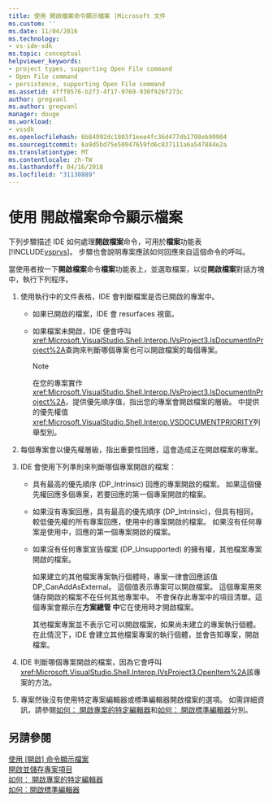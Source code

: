 ```yaml
---
title: 使用 開啟檔案命令顯示檔案 |Microsoft 文件
ms.custom: ''
ms.date: 11/04/2016
ms.technology:
- vs-ide-sdk
ms.topic: conceptual
helpviewer_keywords:
- project types, supporting Open File command
- Open File command
- persistence, supporting Open File command
ms.assetid: 4fff0576-b2f3-4f17-9769-930f926f273c
author: gregvanl
ms.author: gregvanl
manager: douge
ms.workload:
- vssdk
ms.openlocfilehash: 6b84992dc1803f1eee4fc36d477db1708eb90904
ms.sourcegitcommit: 6a9d5bd75e50947659fd6c837111a6a547884e2a
ms.translationtype: MT
ms.contentlocale: zh-TW
ms.lasthandoff: 04/16/2018
ms.locfileid: "31130889"
---
```

# <a name="displaying-files-by-using-the-open-file-command"></a>使用 開啟檔案命令顯示檔案
下列步驟描述 IDE 如何處理**開啟檔案**命令，可用於**檔案**功能表[!INCLUDE[vsprvs](../../code-quality/includes/vsprvs_md.md)]。 步驟也會說明專案應該如何回應來自這個命令的呼叫。  
  
 當使用者按一下**開啟檔案**命令**檔案**功能表上，並選取檔案，以從**開啟檔案**對話方塊中，執行下列程序。  
  
1.  使用執行中的文件表格，IDE 會判斷檔案是否已開啟的專案中。  
  
    -   如果已開啟的檔案，IDE 會 resurfaces 視窗。  
  
    -   如果檔案未開啟，IDE 便會呼叫<xref:Microsoft.VisualStudio.Shell.Interop.IVsProject3.IsDocumentInProject%2A>查詢來判斷哪個專案也可以開啟檔案的每個專案。  
  
        > [!NOTE]
        >  在您的專案實作<xref:Microsoft.VisualStudio.Shell.Interop.IVsProject3.IsDocumentInProject%2A>，提供優先順序值，指出您的專案會開啟檔案的層級。 中提供的優先權值<xref:Microsoft.VisualStudio.Shell.Interop.VSDOCUMENTPRIORITY>列舉型別。  
  
2.  每個專案會以優先權層級，指出重要性回應，這會造成正在開啟檔案的專案。  
  
3.  IDE 會使用下列準則來判斷哪個專案開啟的檔案：  
  
    -   具有最高的優先順序 (DP_Intrinsic) 回應的專案開啟的檔案。 如果這個優先權回應多個專案，若要回應的第一個專案開啟的檔案。  
  
    -   如果沒有專案回應，具有最高的優先順序 (DP_Intrinsic)，但具有相同，較低優先權的所有專案回應，使用中的專案開啟的檔案。 如果沒有任何專案是使用中，回應的第一個專案開啟的檔案。  
  
    -   如果沒有任何專案宣告檔案 (DP_Unsupported) 的擁有權，其他檔案專案開啟的檔案。  
  
         如果建立的其他檔案專案執行個體時，專案一律會回應該值 DP_CanAddAsExternal。 這個值表示專案可以開啟檔案。 這個專案用來儲存開啟的檔案不在任何其他專案中。 不會保存此專案中的項目清單。這個專案會顯示在**方案總管 中**它在使用時才開啟檔案。  
  
         其他檔案專案並不表示它可以開啟檔案，如果尚未建立的專案執行個體。 在此情況下，IDE 會建立其他檔案專案的執行個體，並會告知專案，開啟檔案。  
  
4.  IDE 判斷哪個專案開啟的檔案，因為它會呼叫<xref:Microsoft.VisualStudio.Shell.Interop.IVsProject3.OpenItem%2A>該專案的方法。  
  
5.  專案然後沒有使用特定專案編輯器或標準編輯器開啟檔案的選項。 如需詳細資訊，請參閱[如何： 開啟專案的特定編輯器](../../extensibility/how-to-open-project-specific-editors.md)和[如何： 開啟標準編輯器](../../extensibility/how-to-open-standard-editors.md)分別。  
  
## <a name="see-also"></a>另請參閱  
 [使用 [開啟] 命令顯示檔案](../../extensibility/internals/displaying-files-by-using-the-open-with-command.md)   
 [開啟並儲存專案項目](../../extensibility/internals/opening-and-saving-project-items.md)   
 [如何： 開啟專案的特定編輯器](../../extensibility/how-to-open-project-specific-editors.md)   
 [如何︰開啟標準編輯器](../../extensibility/how-to-open-standard-editors.md)